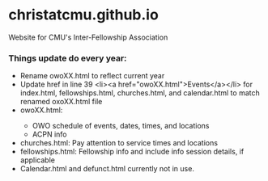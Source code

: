 # christatcmu.github.io
Website for CMU's Inter-Fellowship Association

<h3>Things update do every year: </h3>
<ul>
  <li>Rename owoXX.html to reflect current year</li>
  <li>Update href in line 39 &lt;li&gt;&lt;a href="owoXX.html"&gt;Events&lt;/a&gt;&lt;/li&gt; for index.html, fellowships.html, churches.html, and calendar.html to match renamed oxoXX.html file
  <li>owoXX.html:</li>
  <ul>
    <li>OWO schedule of events, dates, times, and locations</li>
    <li>ACPN info</li>
  </ul>
<li>churches.html: Pay attention to service times and locations</li>
<li>fellowships.html: Fellowship info and include info session details, if applicable</li>
<li>Calendar.html and defunct.html currently not in use.</li>
</ul>
